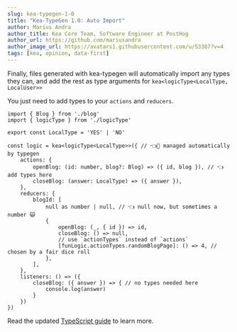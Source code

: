 ```yaml
---
slug: kea-typegen-1-0
title: "Kea-TypeGen 1.0: Auto Import"
author: Marius Andra
author_title: Kea Core Team, Software Engineer at PostHog
author_url: https://github.com/mariusandra
author_image_url: https://avatars1.githubusercontent.com/u/53387?v=4
tags: [kea, opinion, data-first]
---
```


Finally, files generated with kea-typegen will automatically import any types they can, and add the rest as type arguments
for `kea<logicType<LocalType, LocalUser>>`

You just need to add types to your `actions` and `reducers`.

```tsx
import { Blog } from './blog'
import { logicType } from './logicType'

export const LocalType = 'YES' | 'NO'

const logic = kea<logicType<LocalType>>({ // 👈🦜 managed automatically by typegen 
    actions: {
        openBlog: (id: number, blog?: Blog) => ({ id, blog }), // 👈 add types here
        closeBlog: (answer: LocalType) => ({ answer }),
    },
    reducers: {
        blogId: [
            null as number | null, // 👈 null now, but sometimes a number 🙀
            {
                openBlog: (_, { id }) => id,
                closeBlog: () => null,
                // use `actionTypes` instead of `actions`
                [funLogic.actionTypes.randomBlogPage]: () => 4, // chosen by a fair dice roll
            },
        ],
    },
    listeners: () => ({ 
        closeBlog: ({ answer }) => { // no types needed here
            console.log(answer)
        }
    })
})
```

Read the updated [TypeScript guide](https://v2.keajs.org/docs/guide/typescript) to learn more.